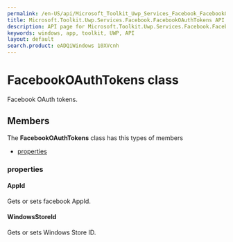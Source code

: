 ```yaml
---
permalink: /en-US/api/Microsoft_Toolkit_Uwp_Services_Facebook_FacebookOAuthTokens.htm
title: Microsoft.Toolkit.Uwp.Services.Facebook.FacebookOAuthTokens API 
description: API page for Microsoft.Toolkit.Uwp.Services.Facebook.FacebookOAuthTokens
keywords: windows, app, toolkit, UWP, API
layout: default
search.product: eADQiWindows 10XVcnh
---
```



# FacebookOAuthTokens class

Facebook OAuth tokens.

## Members

The **FacebookOAuthTokens** class has this types of members

* [properties](#properties)

### properties

#### AppId

Gets or sets facebook AppId.

#### WindowsStoreId

Gets or sets Windows Store ID.
